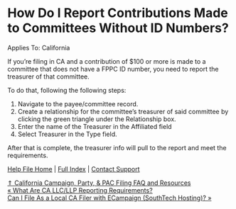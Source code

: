  How Do I Report Contributions Made to Committees Without ID Numbers?
==========

Applies To: California

If you’re filing in CA and a contribution of $100 or more is made to a committee that does not have a FPPC ID number, you need to report the treasurer of that committee.

To do that, following the following steps:

1. Navigate to the payee/committee record.
2. Create a relationship for the committee’s treasurer of said committee by clicking the green triangle under the Relationship box.
3. Enter the name of the Treasurer in the Affiliated field
4. Select Treasurer in the Type field.

After that is complete, the treasurer info will pull to the report and meet the requirements.

[Help File Home](/help/) | [Full Index](/Help-File-Directory/) | [Contact Support](mailto:support@ISPolitical.com)

[⇑ California Campaign, Party, & PAC Filing FAQ and Resources](/California-Campaign-Party-PAC-Filing-FAQ-and-Resources)  
[« What Are CA LLC/LLP Reporting Requirements?](/What-Are-CA-LLC-LLP-Reporting-Requirements)  
[Can I File As a Local CA Filer with ECampaign (SouthTech Hosting)? »](/Can-I-File-As-a-Local-CA-Filer-with-ECampaign-SouthTech-Hosting)